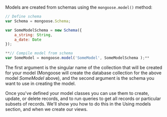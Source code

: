 Models are created from schemas using the `mongoose.model()` method:
    
```js    
// Define schema
var Schema = mongoose.Schema;

var SomeModelSchema = new Schema({
    a_string: String,
    a_date: Date
});

**// Compile model from schema
var SomeModel = mongoose.model('SomeModel', SomeModelSchema );**
```

The first argument is the singular name of the collection that will be created for your model (Mongoose will create the database collection for the above model _SomeModel_ above), and the second argument is the schema you want to use in creating the model.

Once you've defined your model classes you can use them to create, update, or delete records, and to run queries to get all records or particular subsets of records. We'll show you how to do this in the Using models section, and when we create our views.

